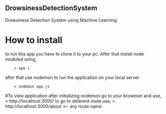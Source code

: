 ## DrowsinessDetectionSystem
Drowsiness Detection System using Machine Learning.

# How to install
to run this app you have to clone it to your pc. After that install node moduled
using,

        > npm i
        
after that use nodemon to run the application on your local server

        > nodemon app.js
        
#To view application
after initializing nodemon go to your broweser and use,
        > http://localhost:3000/
to go to deferent route use,
        > http://localhost:3000/about <-- any route name
